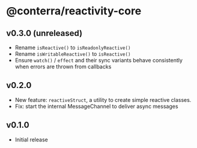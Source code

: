 # @conterra/reactivity-core

## v0.3.0 (unreleased)

-   Rename `isReactive()` to `isReadonlyReactive()`
-   Rename `isWritableReactive()` to `isReactive()`
-   Ensure `watch()` / `effect` and their sync variants behave consistently when errors are thrown from callbacks

## v0.2.0

-   New feature: `reactiveStruct`, a utility to create simple reactive classes.
-   Fix: start the internal MessageChannel to deliver async messages

## v0.1.0

-   Initial release
